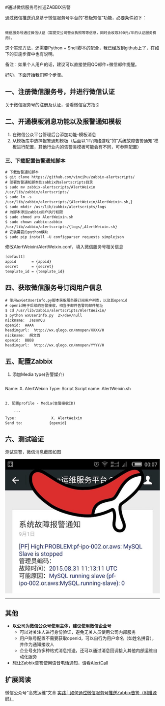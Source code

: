 #通过微信服务号推送ZABBIX告警



通过微信推送消息基于微信服务号平台的“模板短信”功能，必要条件如下：

```

微信服务号通过微信认证（需提交公司营业执照等等信息，同时会收取300元/年的认证服务费用）。
```

这个实现方法，还需要Python + Shell脚本的配合，我已经放到github上了，在如下的实施步骤中也有说明。

备注：如果个人用户的话，建议可以直接使用QQ邮件+微信邮件提醒。

好叻，下面开始我们整个步骤。
## 一、注册微信服务号，并进行微信认证

关于微信服务号的注册及认证，请看微信官方指引

## 二、开通模板消息功能以及报警通知模板

1. 在微信公众平台管理后台添加功能-模板消息
2. 从模板库中选择报警通知模板（后面以“IT/网络游戏”的“系统故障告警通知”模板进行配置，其他行业内的告警类模板可能会有不同，可参照配置）

### 三、下载配置告警通知脚本

```
# 下载告警通知脚本
$ git clone https://github.com/vincihu/zabbix-alertscripts/
# 部署告警通知脚本到zabbix的alertscripts目录
$ sudo mv zabbix-alertscripts/AlertWeixin /usr/lib/zabbix/alertscripts/
$ sudo ln -s /usr/lib/zabbix/alertscripts/{AlertWeixin/AlertWeixin.sh,}
$ sudo mkdir /usr/lib/zabbix/alertscripts/logs
# 为脚本添加zabbix用户执行权限
$ sudo chmod u+x AlertWeixin.sh
$ sudo chown zabbix:zabbix /usr/lib/zabbix/alertscripts/{logs/,AlertWeixin.sh}
# 安装需要的python模块
$ sudo pip install -U configparser requests simplejson
```
修改AlertWeixin/AlertWeixin.conf，填入微信服务号相关信息

```
[default]
appid       = {appid}
secret      = {secret}
template_id = {template_id​}
```

## 四、获取微信服务号订阅用户信息

```
# 使用wxGetUserInfo.py脚本获取服务器订阅用户列表，以及其openid
# openid用于后续的告警接收，相当于邮件告警的邮件地址
$ cd /usr/lib/zabbix/alertscripts/AlertWeixin/
$ python wxUserInfo.py  2>/dev/null
nickname:  JasonQu
openid:  AAAA
headimgurl:  http://wx.qlogo.cn/mmopen/XXXX/0
nickname:  胡文西
openid:  BBBB
headimgurl:  http://wx.qlogo.cn/mmopen/YYYY/0
```

## 五、配置Zabbix

1. 添加Media type(告警媒介)

	```
Name:               X. AlertWeixin
Type:                 Script
Script name:     AlertWeixin.sh
```

2. 配置profile - Media(告警接收ID)

	```
Type:                X. AlertWeixin
Send to:            {openid}
```

## 六、测试验证

测试告警，微信消息截图如图

<img src="./README/WeixinScreenshot.jpg">

---
## 其他
- **以公司为微信公众号使用主体，建议使用微信企业号**
	- 可以对关注人进行身份验证，避免无关人员使用公司内部服务
	- 用户账号配置不需要获取openid，可以自行为用户命名（如姓名拼音），并作为通知接收人
	- 企业号支持多种格式消息推送，还可以通过消息回调接入其他内部运维自动化服务
- 想让Zabbix告警使用语音电话通知，请看[AlertCall](https://github.com/vincihu/zabbix-alertscripts/tree/master/AlertCall)

## 扩展阅读

微信公众号“高效运维”文章 [实践 | 如何通过微信服务号推送Zabbix告警（附赠源码）](http://t.cn/RyuQAoP)